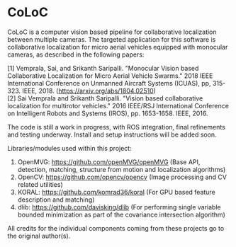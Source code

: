 # CoLoC

CoLoC is a computer vision based pipeline for collaborative localization between multiple cameras. The targeted application for this software is collaborative localization for micro aerial vehicles equipped with monocular cameras, as described in the following papers:

[1] Vemprala, Sai, and Srikanth Saripalli. "Monocular Vision based Collaborative Localization for Micro Aerial Vehicle Swarms." 2018 IEEE International Conference on Unmanned Aircraft Systems (ICUAS), pp, 315-323. IEEE, 2018. (https://arxiv.org/abs/1804.02510)  
[2] Sai Vemprala and Srikanth Saripalli. "Vision based collaborative localization for multirotor vehicles." 2016 IEEE/RSJ International Conference on Intelligent Robots and Systems (IROS), pp. 1653-1658. IEEE, 2016.

The code is still a work in progress, with ROS integration, final refinements and testing underway. Install and setup instructions will be added soon.

Libraries/modules used within this project:

1. OpenMVG: https://github.com/openMVG/openMVG  (Base API, detection, matching, structure from motion and localization algorithms)  
2. OpenCV: https://github.com/opencv/opencv  (Image processing and CV related utilities)  
3. KORAL: https://github.com/komrad36/koral  (For GPU based feature description and matching)  
4. dlib: https://github.com/davisking/dlib  (For performing single variable bounded minimization as part of the covariance intersection algorithm)  

All credits for the individual components coming from these projects go to the original author(s).
